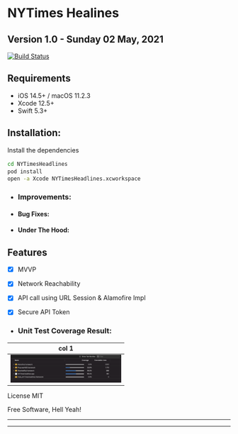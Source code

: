# NYTimes Healines

## **Version 1.0 - Sunday 02 May, 2021**
[![Build Status](https://travis-ci.org/joemccann/dillinger.svg?branch=master)](https://travis-ci.org/joemccann/dillinger)

## Requirements

- iOS 14.5+ / macOS 11.2.3 
- Xcode 12.5+
- Swift 5.3+

## Installation:

Install the dependencies

```sh
cd NYTimesHeadlines
pod install
open -a Xcode NYTimesHeadlines.xcworkspace
```

* ### Improvements:


* #### Bug Fixes:


* #### Under The Hood:

## Features
- [x] MVVP
- [x] Network Reachability
- [x] API call using URL Session & Alamofire Impl
- [x] Secure API Token


* ### Unit Test Coverage Result:


| col 1      |
|------------|
| <img src="https://github.com/samrezikram/NYTimesHeadlines/blob/master/Common/TestCoverage.png" width="250"> |

License
MIT

Free Software, Hell Yeah!



---------------------------------------------------------------------------------
---------------------------------------------------------------------------------
